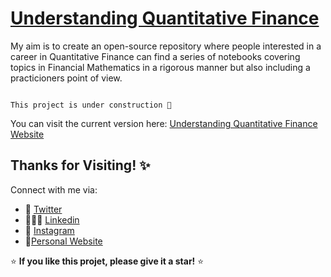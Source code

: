 # [Understanding Quantitative Finance](https://quantgirluk.github.io/Understanding-Quantitative-Finance/intro.html)


My aim is to create an open-source repository where people interested in a career in Quantitative Finance can find a series of notebooks covering topics in Financial Mathematics in a rigorous manner but also including a practicioners point of view. 



```{note}

This project is under construction 🚧 

```

You can visit the current version here: [Understanding Quantitative Finance Website](https://quantgirluk.github.io/Understanding-Quantitative-Finance/intro.html)

## Thanks for Visiting! ✨

Connect with me via:

- 🦜 [Twitter](https://twitter.com/Quant_Girl)
- 👩🏽‍💼 [Linkedin](https://www.linkedin.com/in/dialidsantiago/)
- 📸 [Instagram](https://www.instagram.com/quant_girl/)
- 👾[Personal Website](https://quantgirl.blog)


⭐️ **If you like this projet, please give it a star!** ⭐️

